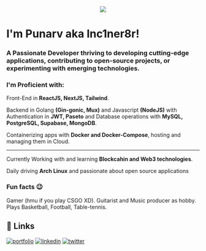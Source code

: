 <p align="center">
 <img src="https://w.wallhaven.cc/full/e7/wallhaven-e7mz5l.jpg">
</p>

# I'm Punarv aka Inc1ner8r!
### A Passionate Developer thriving to developing cutting-edge applications, contributing to open-source projects, or experimenting with emerging technologies.

### I'm Proficient with: 
Front-End in **ReactJS, NextJS, Tailwind**.

Backend in Golang **(Gin-gonic, Mux)** and Javascript **(NodeJS)** with Authentication in **JWT, Paseto** and Database operations with **MySQL, PostgreSQL, Supabase, MongoDB**.

Containerizing apps with **Docker and Docker-Compose**, hosting and managing them in Cloud.


***

Currently Working with and learning **Blockcahin and Web3 technologies**.

Daily driving **Arch Linux** and passionate about open source applications

### Fun facts 😉

Gamer (hmu if you play CSGO XD). Guitarist and Music producer as hobby. Plays Basketball, Football, Table-tennis.


## 🔗 Links
[![portfolio](https://img.shields.io/badge/my_portfolio-000?style=for-the-badge&logo=ko-fi&logoColor=white)](https://portfolio-6b809.web.app/)
[![linkedin](https://img.shields.io/badge/linkedin-0A66C2?style=for-the-badge&logo=linkedin&logoColor=white)](https://www.linkedin.com/in/punarvpawade/)
[![twitter](https://img.shields.io/badge/twitter-1DA1F2?style=for-the-badge&logo=twitter&logoColor=white)](https://twitter.com/Inc1ner8r)


